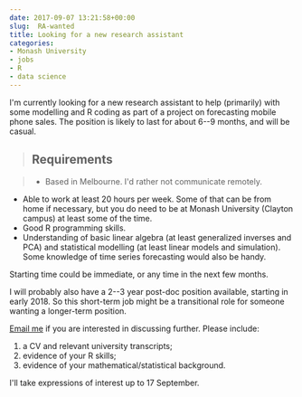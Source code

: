 ```yaml
---
date: 2017-09-07 13:21:58+00:00
slug:  RA-wanted
title: Looking for a new research assistant
categories:
- Monash University
- jobs
- R
- data science
---
```


I'm currently looking for a new research assistant to help (primarily) with some modelling and R coding as part of a project on forecasting mobile phone sales. The position is likely to last for about 6--9 months, and will be casual.

>## Requirements

> * Based in Melbourne. I'd rather not communicate remotely.
* Able to work at least 20 hours per week. Some of that can be from home if necessary, but you do need to be at Monash University (Clayton campus) at least some of the time.
* Good R programming skills. 
* Understanding of basic linear algebra (at least generalized inverses and PCA) and statistical modelling (at least linear models and simulation). Some knowledge of time series forecasting would also be handy.


Starting time could be immediate, or any time in the next few months.

I will probably also have a 2--3 year post-doc position available, starting in early 2018. So this short-term job might be a transitional role for someone wanting a longer-term position.

[Email me](mailto:Rob.Hyndman@monash.edu) if you are interested in discussing further. Please include:

  1. a CV and relevant university transcripts;
  2. evidence of your R skills;
  3. evidence of your mathematical/statistical background.

I'll take expressions of interest up to 17 September. 

